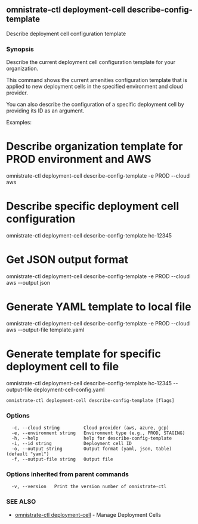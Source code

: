 ## omnistrate-ctl deployment-cell describe-config-template

Describe deployment cell configuration template

### Synopsis

Describe the current deployment cell configuration template for your organization.

This command shows the current amenities configuration template that is applied to 
new deployment cells in the specified environment and cloud provider.

You can also describe the configuration of a specific deployment cell by providing 
its ID as an argument.

Examples:
  # Describe organization template for PROD environment and AWS
  omnistrate-ctl deployment-cell describe-config-template -e PROD --cloud aws

  # Describe specific deployment cell configuration
  omnistrate-ctl deployment-cell describe-config-template hc-12345

  # Get JSON output format
  omnistrate-ctl deployment-cell describe-config-template -e PROD --cloud aws --output json

  # Generate YAML template to local file
  omnistrate-ctl deployment-cell describe-config-template -e PROD --cloud aws --output-file template.yaml

  # Generate template for specific deployment cell to file
  omnistrate-ctl deployment-cell describe-config-template hc-12345 --output-file deployment-cell-config.yaml

```
omnistrate-ctl deployment-cell describe-config-template [flags]
```

### Options

```
  -c, --cloud string         Cloud provider (aws, azure, gcp)
  -e, --environment string   Environment type (e.g., PROD, STAGING)
  -h, --help                 help for describe-config-template
  -i, --id string            Deployment cell ID
  -o, --output string        Output format (yaml, json, table) (default "yaml")
  -f, --output-file string   Output file
```

### Options inherited from parent commands

```
  -v, --version   Print the version number of omnistrate-ctl
```

### SEE ALSO

* [omnistrate-ctl deployment-cell](omnistrate-ctl_deployment-cell.md)	 - Manage Deployment Cells

